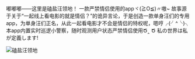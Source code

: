 嘟嘟嘟——这里是磕盐汪领地！
一款严禁情侣使用的appヾ(≧O≦)〃嗷~
故事源于关于“一起线上看电影的就是情侣？”的诡异言论，于是创造一款单身汪们的专用app，为单身汪们正名，从此一起看电影才不会是情侣的特权呢，嗯哼╭(╯^╰)╮
本app内置实时巡逻小警察，随时观测用户状态严禁情侣使用Ծ‸ Ծ
私の世界は私が定義します!

![磕盐汪领地](https://img-blog.csdnimg.cn/20210313145323149.png?x-oss-process=image/watermark,type_ZmFuZ3poZW5naGVpdGk,shadow_10,text_aHR0cHM6Ly9ibG9nLmNzZG4ubmV0L3FxXzMzNTQ4NzQ3,size_16,color_FFFFFF,t_70)
